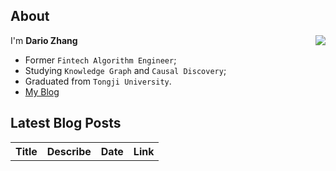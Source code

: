 ## About

<img align="right" src="https://github-readme-stats.vercel.app/api?username=dario-github&show_icons=true&icon_color=green&text_color=blue&bg_color=00000000&hide_title=true&hide_border=true" />

I'm **Dario Zhang**

- Former `Fintech Algorithm Engineer`;
- Studying `Knowledge Graph` and `Causal Discovery`;
- Graduated from `Tongji University`.
- [My Blog](https://blog.dariolink.vercel.app/)

<!--START_SECTION:waka-->
<!--END_SECTION:waka-->

## Latest Blog Posts

<table>
  <tr><th>Title</th><th>Describe</th><th>Date</th><th>Link</th></tr>
  <!-- BLOG-POST-LIST:START -->

  <!-- BLOG-POST-LIST:END -->
</table>
